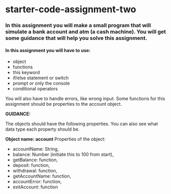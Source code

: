 # starter-code-assignment-two

### In this assignment you will make a small program that will simulate a bank account and atm (a cash machine). You will get some guidance that will help you solve this assignment.

#### In this assignment you will have to use:

- object
- functions
- this keyword
- if/else statement or switch
- prompt or only the console
- conditional operators

You will also have to handle errors, like wrong input. Some functions for this assignment should be properties to the account object.

**GUIDANCE:**

The objects should have the following properties. You can also see what data type each property should be.

**Object name: account**
Properties of the object:

- accountName: String,
- balance: Number (initiate this to 100 from start),
- getBalance: function,
- deposit: function,
- withdrawal: function,
- getAccountName: function,
- accountError: function,
- exitAccount: function


